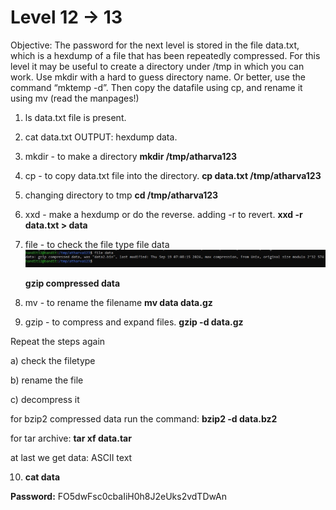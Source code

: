# Level 12 -> 13

Objective: The password for the next level is stored in the file data.txt, which is a hexdump of a file that has been repeatedly compressed. For this level it may be useful to create a directory under /tmp in which you can work. Use mkdir with a hard to guess directory name. Or better, use the command “mktemp -d”. Then copy the datafile using cp, and rename it using mv (read the manpages!)


1. ls data.txt file is present.

2. cat data.txt
OUTPUT: hexdump data.

3. mkdir - to make a directory
**mkdir /tmp/atharva123**

4. cp - to copy data.txt file into the directory.
**cp data.txt /tmp/atharva123**

5. changing directory to tmp
**cd /tmp/atharva123**

6. xxd - make a hexdump or do the reverse.
adding -r to revert.
**xxd -r data.txt > data**

7. file - to check the file type
file data 
![alt text](image-1.png) 

    **gzip compressed data**

8. mv - to rename the filename
**mv data data.gz**

9. gzip - to compress and expand files.
**gzip -d data.gz**

Repeat the steps again 

a) check the filetype

b) rename the file

c) decompress it 

for bzip2 compressed data run the command: **bzip2 -d data.bz2**

for tar archive: **tar xf data.tar**

at last we get data: ASCII text

10. **cat data**

**Password:** FO5dwFsc0cbaIiH0h8J2eUks2vdTDwAn